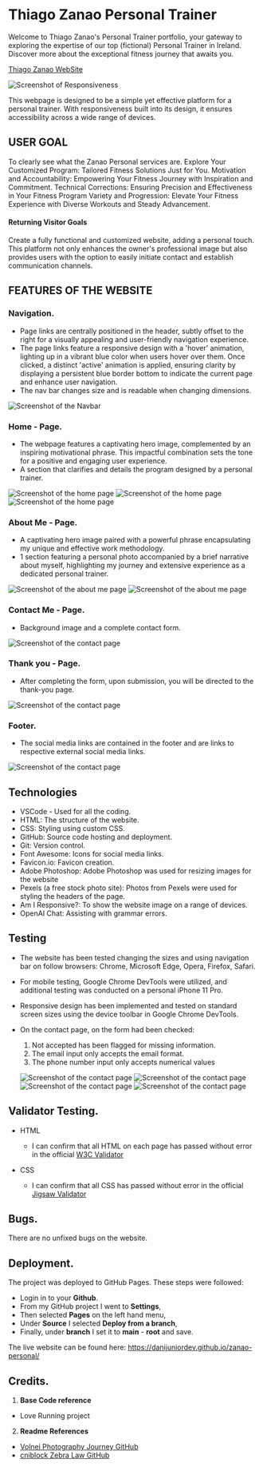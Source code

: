 # Thiago Zanao Personal Trainer

Welcome to Thiago Zanao's Personal Trainer portfolio, your gateway to exploring the expertise of our top (fictional) Personal Trainer in Ireland. Discover more about the exceptional fitness journey that awaits you.

[Thiago Zanao WebSite](https://danijuniordev.github.io/zanao-personal/)

![Screenshot of Responsiveness](documents/readme_images/responsive.png)

This webpage is designed to be a simple yet effective platform for a personal trainer. With responsiveness built into its design, it ensures accessibility across a wide range of devices.

## USER GOAL
To clearly see what the Zanao Personal services are.
Explore Your Customized Program: Tailored Fitness Solutions Just for You.
Motivation and Accountability: Empowering Your Fitness Journey with Inspiration and Commitment.
Technical Corrections: Ensuring Precision and Effectiveness in Your Fitness Program
Variety and Progression: Elevate Your Fitness Experience with Diverse Workouts and Steady Advancement.

#### Returning Visitor Goals
Create a fully functional and customized website, adding a personal touch. This platform not only enhances the owner's professional image but also provides users with the option to easily initiate contact and establish communication channels.

## FEATURES OF THE WEBSITE

### Navigation.
* Page links are centrally positioned in the header, subtly offset to the right for a visually appealing and user-friendly navigation experience.
* The page links feature a responsive design with a 'hover' animation, lighting up in a vibrant blue color when users hover over them. Once clicked, a distinct 'active' animation is applied, ensuring clarity by displaying a persistent blue border bottom to indicate the current page and enhance user navigation.
* The nav bar changes size and is readable when changing dimensions.

![Screenshot of the Navbar](documents/readme_images/navbar.png)

### Home - Page.
* The webpage features a captivating hero image, complemented by an inspiring motivational phrase. This impactful combination sets the tone for a positive and engaging user experience.
* A section that clarifies and details the program designed by a personal trainer.

![Screenshot of the home page](documents/readme_images/homepage1.png)
![Screenshot of the home page](documents/readme_images/homepage2.png)
![Screenshot of the home page](documents/readme_images/homepage3.png)

### About Me - Page. 
* A captivating hero image paired with a powerful phrase encapsulating my unique and effective work methodology.
* 1 section featuring a personal photo accompanied by a brief narrative about myself, highlighting my journey and extensive experience as a dedicated personal trainer.

![Screenshot of the about me page](documents/readme_images/aboutme1.png)
![Screenshot of the about me page](documents/readme_images/aboutme2.png)

### Contact Me - Page.
* Background image and a complete contact form.

![Screenshot of the contact page](documents/readme_images/contactpage.png)

### Thank you - Page.

* After completing the form, upon submission, you will be directed to the thank-you page.

![Screenshot of the contact page](documents/readme_images/thankyou.png)

### Footer.

* The social media links are contained in the footer and are links to respective external social media links.

![Screenshot of the contact page](documents/readme_images/footer.png)

## Technologies

* VSCode - Used for all the coding.
* HTML: The structure of the website.
* CSS: Styling using custom CSS.
* GitHub: Source code hosting and deployment.
* Git: Version control.
* Font Awesome: Icons for social media links.
* Favicon.io: Favicon creation.
* Adobe Photoshop: Adobe Photoshop was used for resizing images for the website
* Pexels (a free stock photo site): Photos from Pexels were used for styling the headers of the page.
* Am I Responsive?: To show the website image on a range of devices.
* OpenAI Chat: Assisting with grammar errors.

## Testing

* The website has been tested changing the sizes and using navigation bar on follow browsers: Chrome, Microsoft Edge, Opera, Firefox, Safari.
* For mobile testing, Google Chrome DevTools were utilized, and additional testing was conducted on a personal iPhone 11 Pro.
* Responsive design has been implemented and tested on standard screen sizes using the device toolbar in Google Chrome DevTools.
* On the contact page, on the form had been checked:
  1. Not accepted has been flagged for missing information.
  2. The email input only accepts the email format.
  3. The phone number input only accepts numerical values

  ![Screenshot of the contact page](documents/readme_images/formtest1.png)
  ![Screenshot of the contact page](documents/readme_images/formtest2.png)
  ![Screenshot of the contact page](documents/readme_images/formtest3.png)
  ![Screenshot of the contact page](documents/readme_images/formtest4.png)

## Validator Testing.

* HTML
  *  I can confirm that all HTML on each page has passed without error in the official [W3C Validator](https://validator.w3.org/#validate_by_input)

* CSS
  *  I can confirm that all CSS has passed without error in the official [Jigsaw Validator](https://jigsaw.w3.org/css-validator/#validate_by_input)

## Bugs.

There are no unfixed bugs on the website. 

## Deployment.

The project was deployed to GitHub Pages. These steps were followed:

* Login in to your **Github**.
* From my GitHub project I went to **Settings**,
* Then selected **Pages** on the left hand menu,
* Under **Source** I selected **Deploy from a branch**,
* Finally, under **branch** I set it to **main** - **root** and save.

The live website can be found here: <https://danijuniordev.github.io/zanao-personal/>

## Credits.

1. **Base Code reference**
 -  Love Running project
2. **Readme References**
- [Volnei Photography Journey GitHub](https://github.com/Volneirj/photographermiguelcardeal)
- [cniblock Zebra Law GitHub](https://github.com/cniblock/Project_1)